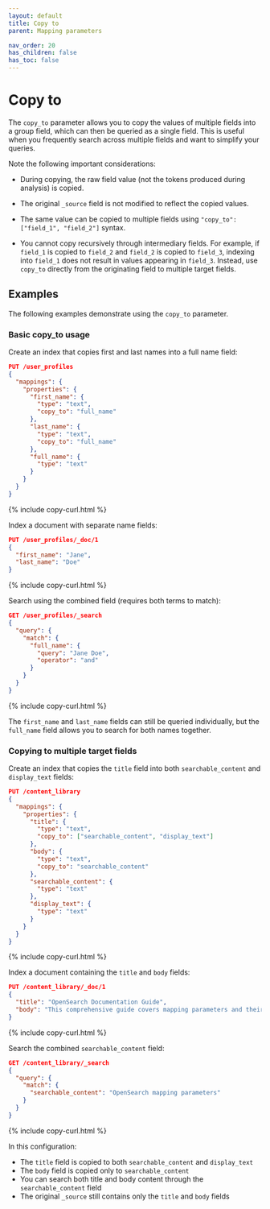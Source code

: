 ```yaml
---
layout: default
title: Copy to
parent: Mapping parameters

nav_order: 20
has_children: false
has_toc: false
---
```


# Copy to

The `copy_to` parameter allows you to copy the values of multiple fields into a group field, which can then be queried as a single field. This is useful when you frequently search across multiple fields and want to simplify your queries.

Note the following important considerations:

- During copying, the raw field value (not the tokens produced during analysis) is copied.

- The original `_source` field is not modified to reflect the copied values.

- The same value can be copied to multiple fields using `"copy_to": ["field_1", "field_2"]` syntax.

- You cannot copy recursively through intermediary fields. For example, if `field_1` is copied to `field_2` and `field_2` is copied to `field_3`, indexing into `field_1` does not result in values appearing in `field_3`. Instead, use `copy_to` directly from the originating field to multiple target fields.

## Examples

The following examples demonstrate using the `copy_to` parameter.

### Basic copy_to usage

Create an index that copies first and last names into a full name field:

```json
PUT /user_profiles
{
  "mappings": {
    "properties": {
      "first_name": {
        "type": "text",
        "copy_to": "full_name"
      },
      "last_name": {
        "type": "text",
        "copy_to": "full_name"
      },
      "full_name": {
        "type": "text"
      }
    }
  }
}
```
{% include copy-curl.html %}

Index a document with separate name fields:

```json
PUT /user_profiles/_doc/1
{
  "first_name": "Jane",
  "last_name": "Doe"
}
```
{% include copy-curl.html %}

Search using the combined field (requires both terms to match):

```json
GET /user_profiles/_search
{
  "query": {
    "match": {
      "full_name": {
        "query": "Jane Doe",
        "operator": "and"
      }
    }
  }
}
```
{% include copy-curl.html %}

The `first_name` and `last_name` fields can still be queried individually, but the `full_name` field allows you to search for both names together.

### Copying to multiple target fields

Create an index that copies the `title` field into both `searchable_content` and `display_text` fields:

```json
PUT /content_library
{
  "mappings": {
    "properties": {
      "title": {
        "type": "text",
        "copy_to": ["searchable_content", "display_text"]
      },
      "body": {
        "type": "text",
        "copy_to": "searchable_content"
      },
      "searchable_content": {
        "type": "text"
      },
      "display_text": {
        "type": "text"
      }
    }
  }
}
```
{% include copy-curl.html %}

Index a document containing the `title` and `body` fields:

```json
PUT /content_library/_doc/1
{
  "title": "OpenSearch Documentation Guide",
  "body": "This comprehensive guide covers mapping parameters and their usage in OpenSearch."
}
```
{% include copy-curl.html %}

Search the combined `searchable_content` field:

```json
GET /content_library/_search
{
  "query": {
    "match": {
      "searchable_content": "OpenSearch mapping parameters"
    }
  }
}
```
{% include copy-curl.html %}

In this configuration:
- The `title` field is copied to both `searchable_content` and `display_text`
- The `body` field is copied only to `searchable_content`
- You can search both title and body content through the `searchable_content` field
- The original `_source` still contains only the `title` and `body` fields

